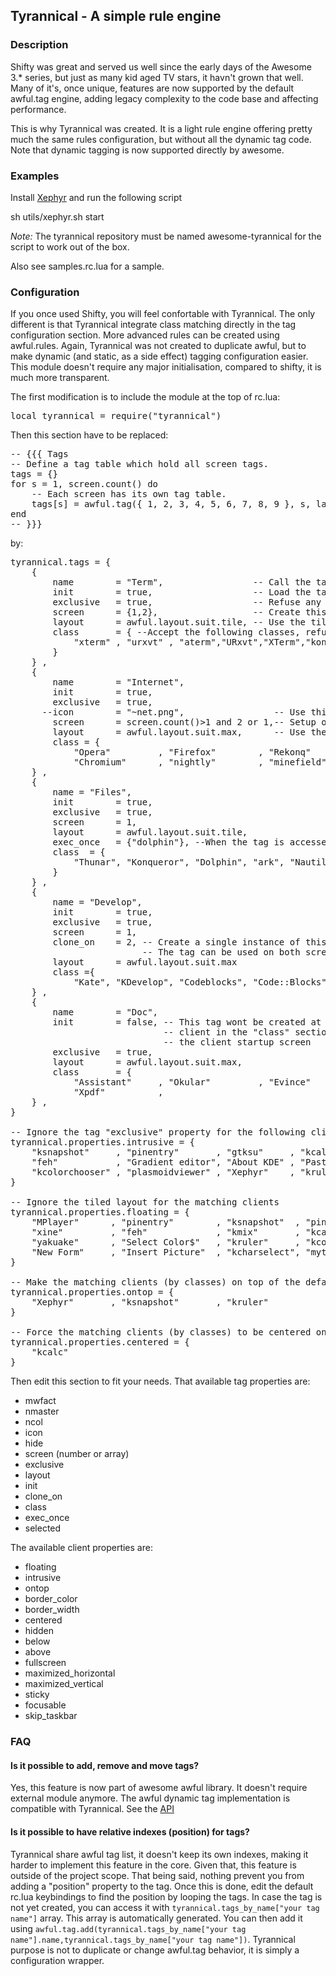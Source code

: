 Tyrannical - A simple rule engine
---------------------------------

### Description
Shifty was great and served us well since the early days of the Awesome 3.\* series, but just as
many kid aged TV stars, it havn't grown that well. Many of it's, once unique, features are now
supported by the default awful.tag engine, adding legacy complexity to the code base and affecting
performance.

This is why Tyrannical was created. It is a light rule engine offering pretty much the same rules configuration,
but without all the dynamic tag code. Note that dynamic tagging is now supported directly by awesome.

### Examples

Install [Xephyr](http://www.freedesktop.org/wiki/Software/Xephyr) and run the following script

 sh utils/xephyr.sh start

*Note:* The tyrannical repository must be named awesome-tyrannical for the script to work out of the box.

Also see samples.rc.lua for a sample.

### Configuration

If you once used Shifty, you will feel confortable with Tyrannical. The only different is that
Tyrannical integrate class matching directly in the tag configuration section. More advanced
rules can be created using awful.rules. Again, Tyrannical was not created to duplicate awful,
but to make dynamic (and static, as a side effect) tagging configuration easier. This module
doesn't require any major initialisation, compared to shifty, it is much more transparent.

The first modification is to include the module at the top of rc.lua:
<pre>local tyrannical = require("tyrannical")</pre>

Then this section have to be replaced:
<pre>-- {{{ Tags
-- Define a tag table which hold all screen tags.
tags = {}
for s = 1, screen.count() do
    -- Each screen has its own tag table.
    tags[s] = awful.tag({ 1, 2, 3, 4, 5, 6, 7, 8, 9 }, s, layouts[1])
end
-- }}}</pre>

by:

<pre>tyrannical.tags = {
    {
        name        = "Term",                 -- Call the tag "Term"
        init        = true,                   -- Load the tag on startup
        exclusive   = true,                   -- Refuse any other type of clients (by classes)
        screen      = {1,2},                  -- Create this tag on screen 1 and screen 2
        layout      = awful.layout.suit.tile, -- Use the tile layout
        class       = { --Accept the following classes, refuse everything else (because of "exclusive=true")
            "xterm" , "urxvt" , "aterm","URxvt","XTerm","konsole","terminator","gnome-terminal"
        }
    } ,
    {
        name        = "Internet",
        init        = true,
        exclusive   = true,
      --icon        = "~net.png",                 -- Use this icon for the tag (uncomment with a real path)
        screen      = screen.count()>1 and 2 or 1,-- Setup on screen 2 if there is more than 1 screen, else on screen 1
        layout      = awful.layout.suit.max,      -- Use the max layout
        class = {
            "Opera"         , "Firefox"        , "Rekonq"    , "Dillo"        , "Arora",
            "Chromium"      , "nightly"        , "minefield"     }
    } ,
    {
        name = "Files",
        init        = true,
        exclusive   = true,
        screen      = 1,
        layout      = awful.layout.suit.tile,
        exec_once   = {"dolphin"}, --When the tag is accessed for the first time, execute this command
        class  = {
            "Thunar", "Konqueror", "Dolphin", "ark", "Nautilus","emelfm"
        }
    } ,
    {
        name = "Develop",
        init        = true,
        exclusive   = true,
        screen      = 1,
        clone_on    = 2, -- Create a single instance of this tag on screen 1, but also show it on screen 2
                         -- The tag can be used on both screen, but only one at once
        layout      = awful.layout.suit.max                          ,
        class ={ 
            "Kate", "KDevelop", "Codeblocks", "Code::Blocks" , "DDD", "kate4"}
    } ,
    {
        name        = "Doc",
        init        = false, -- This tag wont be created at startup, but will be when one of the
                             -- client in the "class" section will start. It will be created on
                             -- the client startup screen
        exclusive   = true,
        layout      = awful.layout.suit.max,
        class       = {
            "Assistant"     , "Okular"         , "Evince"    , "EPDFviewer"   , "xpdf",
            "Xpdf"          ,                                        }
    } ,
}

-- Ignore the tag "exclusive" property for the following clients (matched by classes)
tyrannical.properties.intrusive = {
    "ksnapshot"     , "pinentry"       , "gtksu"     , "kcalc"        , "xcalc"               ,
    "feh"           , "Gradient editor", "About KDE" , "Paste Special", "Background color"    ,
    "kcolorchooser" , "plasmoidviewer" , "Xephyr"    , "kruler"       , "plasmaengineexplorer",
}

-- Ignore the tiled layout for the matching clients
tyrannical.properties.floating = {
    "MPlayer"      , "pinentry"        , "ksnapshot"  , "pinentry"     , "gtksu"          ,
    "xine"         , "feh"             , "kmix"       , "kcalc"        , "xcalc"          ,
    "yakuake"      , "Select Color$"   , "kruler"     , "kcolorchooser", "Paste Special"  ,
    "New Form"     , "Insert Picture"  , "kcharselect", "mythfrontend" , "plasmoidviewer" 
}

-- Make the matching clients (by classes) on top of the default layout
tyrannical.properties.ontop = {
    "Xephyr"       , "ksnapshot"       , "kruler"
}

-- Force the matching clients (by classes) to be centered on the screen on init
tyrannical.properties.centered = {
    "kcalc"
}</pre>

Then edit this section to fit your needs. That available tag properties are:
*   mwfact
*   nmaster
*   ncol
*   icon
*   hide
*   screen (number or array)
*   exclusive
*   layout
*   init
*   clone_on
*   class
*   exec_once
*   selected

The available client properties are:
*   floating
*   intrusive
*   ontop
*   border_color
*   border_width
*   centered
*   hidden
*   below
*   above
*   fullscreen
*   maximized_horizontal
*   maximized_vertical
*   sticky
*   focusable
*   skip_taskbar

### FAQ

#### Is it possible to add, remove and move tags?

Yes, this feature is now part of awesome awful library. It doesn't require external module anymore. The awful dynamic tag implementation is compatible with Tyrannical. See the [API](http://awesome.naquadah.org/doc/api/)

#### Is it possible to have relative indexes (position) for tags?

Tyrannical share awful tag list, it doesn't keep its own indexes, making it harder to implement this feature in the core. Given that, this feature is outside of the project scope. That being said, nothing prevent you from adding a "position" property to the tag. Once this is done, edit the default rc.lua keybindings to find the position by looping the tags. In case the tag is not yet created, you can access it with `tyrannical.tags_by_name["your tag name"]` array. This array is automatically generated. You can then add it using `awful.tag.add(tyrannical.tags_by_name["your tag name"].name,tyrannical.tags_by_name["your tag name"])`. Tyrannical purpose is not to duplicate or change awful.tag behavior, it is simply a configuration wrapper.
